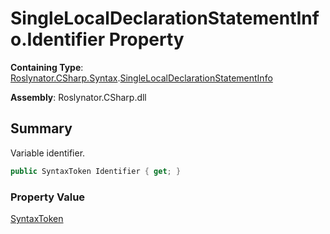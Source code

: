 # SingleLocalDeclarationStatementInfo\.Identifier Property

**Containing Type**: [Roslynator.CSharp.Syntax](../../README.md)\.[SingleLocalDeclarationStatementInfo](../README.md)

**Assembly**: Roslynator\.CSharp\.dll

## Summary

Variable identifier\.

```csharp
public SyntaxToken Identifier { get; }
```

### Property Value

[SyntaxToken](https://docs.microsoft.com/en-us/dotnet/api/microsoft.codeanalysis.syntaxtoken)

